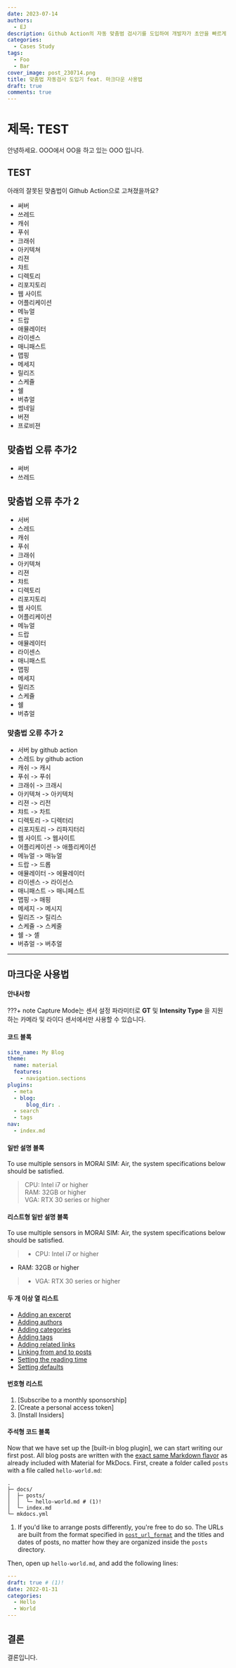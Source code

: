 ```yaml
---
date: 2023-07-14
authors: 
  - EJ
description: Github Action의 자동 맞춤범 검사기를 도입하여 개발자가 초안을 빠르게 수정하기
categories:
  - Cases Study
tags:
  - Foo
  - Bar
cover_image: post_230714.png
title: 맞춤법 자동검사 도입기 feat. 마크다운 사용법
draft: true
comments: true
---
```


# 제목: TEST
안녕하세요. OOO에서 OO을 하고 있는 OOO 입니다.

## TEST
아래의 잘못된 맞춤법이 Github Action으로 고쳐졌을까요?

- 써버
- 쓰레드
- 캐쉬
- 푸쉬
- 크래쉬
- 아키텍쳐
- 리젼
- 챠트
- 디렉토리
- 리포지토리
- 웹 사이트
- 어플리케이션
- 메뉴얼
- 드랍
- 애뮬레이터
- 라이센스
- 매니패스트
- 맵핑
- 메세지
- 릴리즈
- 스케쥴
- 쉘
- 버츄얼
- 썸네일
- 버젼
- 프로비젼

## 맞춤법 오류 추가2
- 써버
- 쓰레드

## 맞춤법 오류 추가 2
- 서버
- 스레드
- 캐쉬
- 푸쉬
- 크래쉬
- 아키텍쳐
- 리젼
- 챠트
- 디렉토리
- 리포지토리
- 웹 사이트
- 어플리케이션
- 메뉴얼
- 드랍
- 애뮬레이터
- 라이센스
- 매니패스트
- 맵핑
- 메세지
- 릴리즈
- 스케쥴
- 쉘
- 버츄얼


### 맞춤법 오류 추가 2
- 서버 by github action
- 스레드 by github action
- 캐쉬 -> 캐시
- 푸쉬 -> 푸쉬
- 크래쉬 -> 크래시
- 아키텍쳐 -> 아키텍처
- 리젼 -> 리전
- 챠트 -> 차트
- 디렉토리 -> 디렉터리
- 리포지토리 -> 리파지터리
- 웹 사이트 -> 웹사이트
- 어플리케이션 -> 애플리케이션
- 메뉴얼 -> 매뉴얼
- 드랍 -> 드롭
- 애뮬레이터 -> 에뮬레이터
- 라이센스 -> 라이선스
- 매니패스트 -> 매니페스트
- 맵핑 -> 매핑
- 메세지 -> 메시지
- 릴리즈 -> 릴리스
- 스케쥴 -> 스케줄
- 쉘 -> 셸
- 버츄얼 -> 버추얼

---

##  마크다운 사용법

#### 안내사항
???+ note
    Capture Mode는 센서 설정 파라미터로 **GT** 및 **Intensity Type** 을 지원하는 카메라 및 라이다 센서에서만 사용할 수 있습니다.

#### 코드 블록
``` yaml
site_name: My Blog
theme:
  name: material
  features:
    - navigation.sections
plugins:
  - meta
  - blog:
      blog_dir: . 
  - search
  - tags
nav:
  - index.md
```

#### 일반 설명 블록 
To use multiple sensors in MORAI SIM: Air, the system specifications below should be satisfied.
>  CPU: Intel i7 or higher <br>
  RAM: 32GB  or higher <br>
>  VGA: RTX 30 series or higher
>

#### 리스트형 일반 설명 블록 
To use multiple sensors in MORAI SIM: Air, the system specifications below should be satisfied.
> - CPU: Intel i7 or higher <br>
  - RAM: 32GB  or higher <br>
> - VGA: RTX 30 series or higher


#### 두 개 이상 열 리스트
<div class="mdx-columns" markdown>

- [Adding an excerpt]
- [Adding authors]
- [Adding categories]
- [Adding tags]
- [Adding related links]
- [Linking from and to posts]
- [Setting the reading time]
- [Setting defaults]

</div>

  [exact same Markdown flavor]: ../../reference/index.md
  [post slugs]: ../../setup/setting-up-a-blog.md#+blog.post_url_format
  [draft]: ../../setup/setting-up-a-blog.md#drafts
  [This behavior can be changed]: ../../setup/setting-up-a-blog.md#+blog.draft
  [live preview server]: ../../creating-your-site.md#previewing-as-you-write
  [archive]: ../../setup/setting-up-a-blog.md#archive
  [category]: ../../setup/setting-up-a-blog.md#categories
  [Blog]: blog-support-just-landed/blog.png
  [Blog post]: blog-support-just-landed/blog-post.png
  [Adding an excerpt]: ../../setup/setting-up-a-blog.md#adding-an-excerpt
  [Adding authors]: ../../setup/setting-up-a-blog.md#adding-authors
  [Adding categories]: ../../setup/setting-up-a-blog.md#adding-categories
  [Adding tags]: ../../setup/setting-up-a-blog.md#adding-tags
  [Adding related links]: ../../setup/setting-up-a-blog.md#adding-related-links
  [Linking from and to posts]: ../../setup/setting-up-a-blog.md#linking-from-and-to-posts
  [Setting the reading time]: ../../setup/setting-up-a-blog.md#setting-the-reading-time
  [Setting defaults]: ../../setup/setting-up-a-blog.md#setting-defaults
  [configuration options]: ../../setup/setting-up-a-blog.md#configuration

#### 번호형 리스트

1.  [Subscribe to a monthly sponsorship]
2.  [Create a personal access token]
3.  [Install Insiders]

#### 주석형 코드 블록
Now that we have set up the [built-in blog plugin], we can start writing our
first post. All blog posts are written with the [exact same Markdown flavor] as
already included with Material for MkDocs. First, create a folder called `posts`
with a file called `hello-world.md`:

``` { .sh .no-copy }
.
├─ docs/
│  ├─ posts/
│  │  └─ hello-world.md # (1)!
│  └─ index.md
└─ mkdocs.yml
```

1.  If you'd like to arrange posts differently, you're free to do so. The URLs
    are built from the format specified in [`post_url_format`][post slugs] and
    the titles and dates of posts, no matter how they are organized
    inside the `posts` directory.

Then, open up `hello-world.md`, and add the following lines:

``` yaml
---
draft: true # (1)!
date: 2022-01-31
categories:
  - Hello
  - World
---
```

## 결론
결론입니다.
